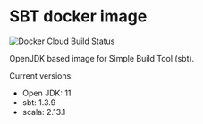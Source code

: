 # SBT docker image

![Docker Cloud Build Status](https://img.shields.io/docker/cloud/build/jscdroiddev/docker-sbt)

OpenJDK based image for Simple Build Tool (sbt).

Current versions:
- Open JDK: 11
- sbt: 1.3.9
- scala: 2.13.1
